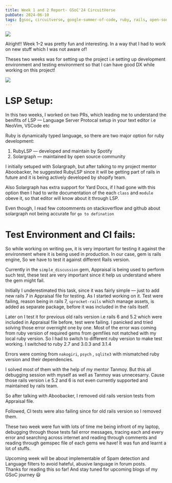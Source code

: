 ```yaml
---
title: Week 1 and 2 Report- GSoC'24 CircuitVerse
pubDate: 2024-06-10
tags: [gsoc, circuitverse, google-summer-of-code, ruby, rails, open-source, rails-engine]
---
```


![](https://miro.medium.com/v2/resize:fit:700/0*eU_y_ELIJd7IfHfA.png)

Alright!! Week 1–2 was pretty fun and interesting. In a way that I had to work on new stuff which I was not aware of!

Theses two weeks was for setting up the project i.e setting up development environment and testing environment so that I can have good DX while working on this project!

![](https://miro.medium.com/v2/resize:fit:700/1*PEQey_eMVQVLJprYo5M57Q.png)

**LSP Setup:**
==============

In this two weeks, I worked on two PRs, which leading me to understand the benifits of LSP — Language Server Protocal setup in your text editor i.e NeoVim, VSCode etc

Ruby is dynamically typed language, so there are two major option for ruby development:

1.  RubyLSP — developed and maintain by Spotify
2.  Solargraph — maintained by open source community

I initially setuped with Solargraph, but after talking to my project mentor Aboobacker, he suggested RubyLSP since it will be getting part of rails in future and it is being actively developed by shopify team.

Also Solargraph has extra support for Yard Docs, if I had gone with this option then I had to write documentation of the each `class` and `module` obeve it, so that editor will know about it through LSP.

Even though, I read few cotoomments on stackoverflow and github about solargraph not being accurate for `go to defination`

**Test Environment and CI fails:**
==================================

So while working on writing `gem`, it is very important for testing it against the environment where it is being used in production. In our case, gem is rails engine, So we have to test it against different Rails version.

Currently in the `simple_discussion` gem, Appraisal is being used to perform such test, these test are very important since it help us understand where the gem might fail.

Initially I underestimated this task, since it was fairly simple — just to add new rails 7 in Appraisal file for testing. As I started working on it. Test were failing, reason being in rails 7, `sprocket-rails` which manage assets, is added as separate package, before it was included in the rails itself.

Later on I test it for previous old rails version i.e rails 6 and 5.2 which were included in Appraisal file before, test were failing. I panicked and tried solving those error overnight one by one. Most of the error was coming from ruby version of required gems from gemfiles not matched with my local ruby version. So I had to switch to different ruby version to make test working. I switched to ruby 2.7 and 3.0.3 and 3.1.4

Errors were coming from `nakogiri`, `psych` , `sqlite3` with mismatched ruby version and their dependencies.

I solved most of them with the help of my mentor Tanmoy. But this all debugging session with myself as well as Tanmoy was unnecesarry. Cause those rails version i.e 5.2 and 6 is not even currently supported and maintained by rails team.

So after talking with Aboobacker, I removed old rails version tests from Appraisal file.

Followed, CI tests were also failing since for old rails version so I removed them.

These two week were fun with lots of time me being infront of my laptop, debugging through those tests fail error messages, tracing each and every error and searching across internet and reading through comments and reading through gemspec file of each gems we have! It was fun and learnt a lot of stuffs.

Upcoming week will be about implementable of Spam detection and Language filters to avoid hateful, abusive language in forum posts.  
Thanks for reading this so far! And stay tuned for upcoming blogs of my GSoC journey 😃

